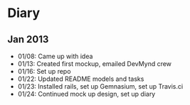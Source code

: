 # Diary

## Jan 2013

* 01/08: Came up with idea
* 01/13: Created first mockup, emailed DevMynd crew
* 01/16: Set up repo
* 01/22: Updated README models and tasks
* 01/23: Installed rails, set up Gemnasium, set up Travis.ci
* 01/24: Continued mock up design, set up diary